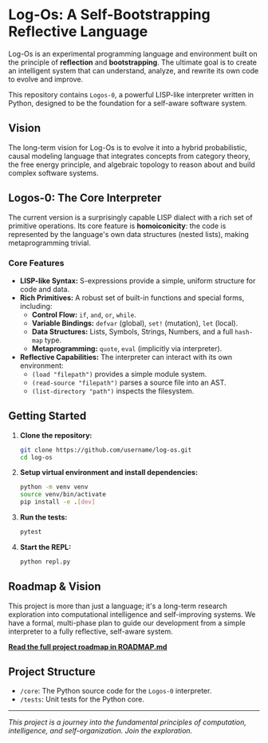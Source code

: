 # Log-Os: A Self-Bootstrapping Reflective Language

Log-Os is an experimental programming language and environment built on the principle of **reflection** and **bootstrapping**. The ultimate goal is to create an intelligent system that can understand, analyze, and rewrite its own code to evolve and improve.

This repository contains `Logos-0`, a powerful LISP-like interpreter written in Python, designed to be the foundation for a self-aware software system.

## Vision

The long-term vision for Log-Os is to evolve it into a hybrid probabilistic, causal modeling language that integrates concepts from category theory, the free energy principle, and algebraic topology to reason about and build complex software systems.

## Logos-0: The Core Interpreter

The current version is a surprisingly capable LISP dialect with a rich set of primitive operations. Its core feature is **homoiconicity**: the code is represented by the language's own data structures (nested lists), making metaprogramming trivial.

### Core Features
- **LISP-like Syntax:** S-expressions provide a simple, uniform structure for code and data.
- **Rich Primitives:** A robust set of built-in functions and special forms, including:
  - **Control Flow:** `if`, `and`, `or`, `while`.
  - **Variable Bindings:** `defvar` (global), `set!` (mutation), `let` (local).
  - **Data Structures:** Lists, Symbols, Strings, Numbers, and a full `hash-map` type.
  - **Metaprogramming:** `quote`, `eval` (implicitly via interpreter).
- **Reflective Capabilities:** The interpreter can interact with its own environment:
  - `(load "filepath")` provides a simple module system.
  - `(read-source "filepath")` parses a source file into an AST.
  - `(list-directory "path")` inspects the filesystem.

## Getting Started

1.  **Clone the repository:**
    ```bash
    git clone https://github.com/username/log-os.git
    cd log-os
    ```

2.  **Setup virtual environment and install dependencies:**
    ```bash
    python -m venv venv
    source venv/bin/activate
    pip install -e .[dev]
    ```

3.  **Run the tests:**
    ```bash
    pytest
    ```

4.  **Start the REPL:**
    ```bash
    python repl.py
    ```

## Roadmap & Vision

This project is more than just a language; it's a long-term research exploration into computational intelligence and self-improving systems. We have a formal, multi-phase plan to guide our development from a simple interpreter to a fully reflective, self-aware system.

**[Read the full project roadmap in ROADMAP.md](ROADMAP.md)**

## Project Structure

-   `/core`: The Python source code for the `Logos-0` interpreter.
-   `/tests`: Unit tests for the Python core.

---
*This project is a journey into the fundamental principles of computation, intelligence, and self-organization. Join the exploration.*